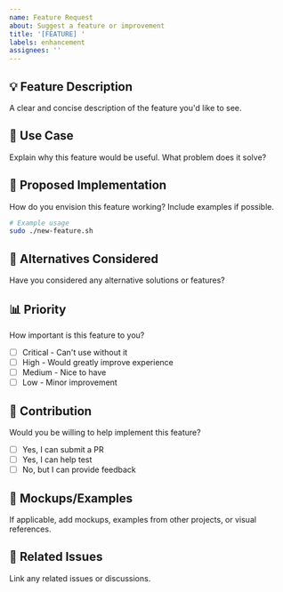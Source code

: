 ```yaml
---
name: Feature Request
about: Suggest a feature or improvement
title: '[FEATURE] '
labels: enhancement
assignees: ''
---
```


## 💡 Feature Description

A clear and concise description of the feature you'd like to see.

## 🎯 Use Case

Explain why this feature would be useful. What problem does it solve?

## 📝 Proposed Implementation

How do you envision this feature working? Include examples if possible.

```bash
# Example usage
sudo ./new-feature.sh
```

## 🔄 Alternatives Considered

Have you considered any alternative solutions or features?

## 📊 Priority

How important is this feature to you?

- [ ] Critical - Can't use without it
- [ ] High - Would greatly improve experience  
- [ ] Medium - Nice to have
- [ ] Low - Minor improvement

## 🤝 Contribution

Would you be willing to help implement this feature?

- [ ] Yes, I can submit a PR
- [ ] Yes, I can help test
- [ ] No, but I can provide feedback

## 📸 Mockups/Examples

If applicable, add mockups, examples from other projects, or visual references.

## 🔗 Related Issues

Link any related issues or discussions.
